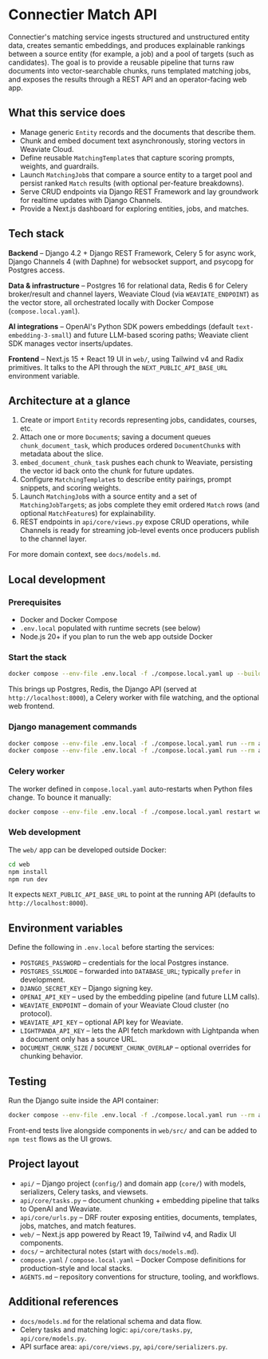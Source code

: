 # Connectier Match API

Connectier's matching service ingests structured and unstructured entity data, creates semantic embeddings, and produces explainable rankings between a source entity (for example, a job) and a pool of targets (such as candidates). The goal is to provide a reusable pipeline that turns raw documents into vector-searchable chunks, runs templated matching jobs, and exposes the results through a REST API and an operator-facing web app.

## What this service does
- Manage generic `Entity` records and the documents that describe them.
- Chunk and embed document text asynchronously, storing vectors in Weaviate Cloud.
- Define reusable `MatchingTemplate`s that capture scoring prompts, weights, and guardrails.
- Launch `MatchingJob`s that compare a source entity to a target pool and persist ranked `Match` results (with optional per-feature breakdowns).
- Serve CRUD endpoints via Django REST Framework and lay groundwork for realtime updates with Django Channels.
- Provide a Next.js dashboard for exploring entities, jobs, and matches.

## Tech stack
**Backend** – Django 4.2 + Django REST Framework, Celery 5 for async work, Django Channels 4 (with Daphne) for websocket support, and psycopg for Postgres access.

**Data & infrastructure** – Postgres 16 for relational data, Redis 6 for Celery broker/result and channel layers, Weaviate Cloud (via `WEAVIATE_ENDPOINT`) as the vector store, all orchestrated locally with Docker Compose (`compose.local.yaml`).

**AI integrations** – OpenAI's Python SDK powers embeddings (default `text-embedding-3-small`) and future LLM-based scoring paths; Weaviate client SDK manages vector inserts/updates.

**Frontend** – Next.js 15 + React 19 UI in `web/`, using Tailwind v4 and Radix primitives. It talks to the API through the `NEXT_PUBLIC_API_BASE_URL` environment variable.

## Architecture at a glance
1. Create or import `Entity` records representing jobs, candidates, courses, etc.
2. Attach one or more `Document`s; saving a document queues `chunk_document_task`, which produces ordered `DocumentChunk`s with metadata about the slice.
3. `embed_document_chunk_task` pushes each chunk to Weaviate, persisting the vector id back onto the chunk for future updates.
4. Configure `MatchingTemplate`s to describe entity pairings, prompt snippets, and scoring weights.
5. Launch `MatchingJob`s with a source entity and a set of `MatchingJobTarget`s; as jobs complete they emit ordered `Match` rows (and optional `MatchFeature`s) for explainability.
6. REST endpoints in `api/core/views.py` expose CRUD operations, while Channels is ready for streaming job-level events once producers publish to the channel layer.

For more domain context, see `docs/models.md`.

## Local development
### Prerequisites
- Docker and Docker Compose
- `.env.local` populated with runtime secrets (see below)
- Node.js 20+ if you plan to run the web app outside Docker

### Start the stack
```bash
docker compose --env-file .env.local -f ./compose.local.yaml up --build
```
This brings up Postgres, Redis, the Django API (served at `http://localhost:8000`), a Celery worker with file watching, and the optional web frontend.

### Django management commands
```bash
docker compose --env-file .env.local -f ./compose.local.yaml run --rm api python manage.py migrate
docker compose --env-file .env.local -f ./compose.local.yaml run --rm api python manage.py createsuperuser
```

### Celery worker
The worker defined in `compose.local.yaml` auto-restarts when Python files change. To bounce it manually:
```bash
docker compose --env-file .env.local -f ./compose.local.yaml restart worker
```

### Web development
The `web/` app can be developed outside Docker:
```bash
cd web
npm install
npm run dev
```
It expects `NEXT_PUBLIC_API_BASE_URL` to point at the running API (defaults to `http://localhost:8000`).

## Environment variables
Define the following in `.env.local` before starting the services:
- `POSTGRES_PASSWORD` – credentials for the local Postgres instance.
- `POSTGRES_SSLMODE` – forwarded into `DATABASE_URL`; typically `prefer` in development.
- `DJANGO_SECRET_KEY` – Django signing key.
- `OPENAI_API_KEY` – used by the embedding pipeline (and future LLM calls).
- `WEAVIATE_ENDPOINT` – domain of your Weaviate Cloud cluster (no protocol).
- `WEAVIATE_API_KEY` – optional API key for Weaviate.
- `LIGHTPANDA_API_KEY` – lets the API fetch markdown with Lightpanda when a document only has a source URL.
- `DOCUMENT_CHUNK_SIZE` / `DOCUMENT_CHUNK_OVERLAP` – optional overrides for chunking behavior.

## Testing
Run the Django suite inside the API container:
```bash
docker compose --env-file .env.local -f ./compose.local.yaml run --rm api python manage.py test
```
Front-end tests live alongside components in `web/src/` and can be added to `npm test` flows as the UI grows.

## Project layout
- `api/` – Django project (`config/`) and domain app (`core/`) with models, serializers, Celery tasks, and viewsets.
- `api/core/tasks.py` – document chunking + embedding pipeline that talks to OpenAI and Weaviate.
- `api/core/urls.py` – DRF router exposing entities, documents, templates, jobs, matches, and match features.
- `web/` – Next.js app powered by React 19, Tailwind v4, and Radix UI components.
- `docs/` – architectural notes (start with `docs/models.md`).
- `compose.yaml` / `compose.local.yaml` – Docker Compose definitions for production-style and local stacks.
- `AGENTS.md` – repository conventions for structure, tooling, and workflows.

## Additional references
- `docs/models.md` for the relational schema and data flow.
- Celery tasks and matching logic: `api/core/tasks.py`, `api/core/models.py`.
- API surface area: `api/core/views.py`, `api/core/serializers.py`.

